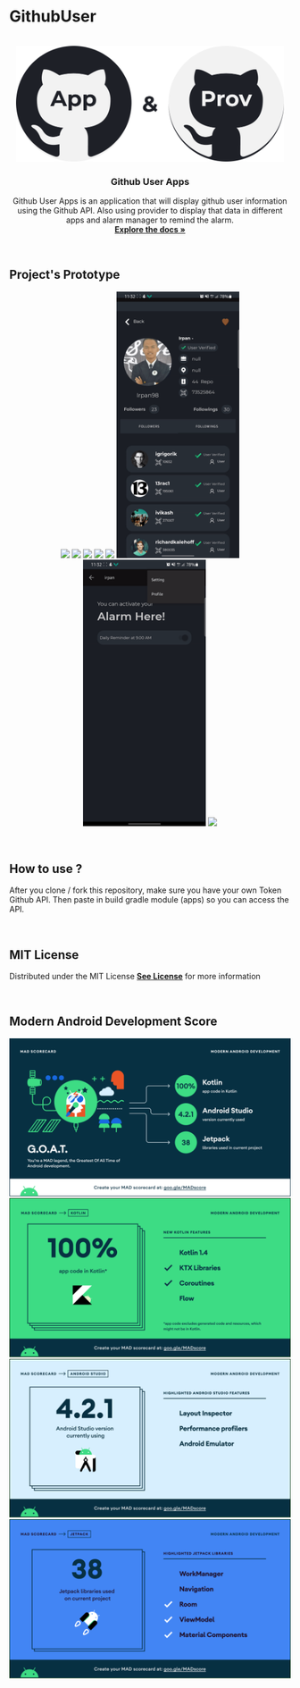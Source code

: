 # GithubUser
<!-- PROJECT LOGO -->
<p align="center">
  <br>
  <img  width="480px" src="https://github.com/mas-diq/GithubUser/blob/master/GithubLogo.png" />
  <h3 align="center">Github User Apps</h3>
  <p align="center">
   Github User Apps is an application that will display github user information using the Github API. Also using provider to display that data in different apps and alarm manager to remind the alarm.
    <br />
    <a href="https://github.com/mas-diq/GithubUser"><strong>Explore the docs »</strong></a>
  </p>
</p>
<br>

## Project's Prototype
<p align="center">
  <img  width="220px" src="https://github.com/mas-diq/GithubUser/blob/master/Gif/1frame.gif" />
  <img  width="220px" src="https://github.com/mas-diq/GithubUser/blob/master/Gif/2frame.gif" />
  <img  width="220px" src="https://github.com/mas-diq/GithubUser/blob/master/Gif/3frame.gif" />
  <img  width="220px" src="https://github.com/mas-diq/GithubUser/blob/master/Gif/4frame.gif" />
  <img  width="220px" src="https://github.com/mas-diq/GithubUser/blob/master/Gif/5frame.gif" />
  <img  width="220px" src="https://github.com/mas-diq/GithubUser/blob/master/Gif/6frame.gif" />
  <img  width="220px" src="https://github.com/mas-diq/GithubUser/blob/master/Gif/7frame.gif" />
  <img  width="220px" src="https://github.com/mas-diq/GithubUser/blob/master/Gif/8Frame.gif" />
</p>
<br>

## How to use ?
<p align="left">
  After you clone / fork this repository, make sure you have your own Token Github API. Then paste in build gradle module (apps) so you can access the API.
</p>
<br>

## MIT License
<p align="left">
  Distributed under the MIT License
<a href="https://github.com/mas-diq/GithubUser/blob/master/LICENSE"><strong>See License</strong></a> 
  for more information
</p>
<br>

## Modern Android Development Score
 <img src="https://github.com/mas-diq/GithubUser/blob/master/summary.png" />
 <img src="https://github.com/mas-diq/GithubUser/blob/master/kotlin.png" />
 <img src="https://github.com/mas-diq/GithubUser/blob/master/studio.png" />
 <img src="https://github.com/mas-diq/GithubUser/blob/master/jetpack.png" />
